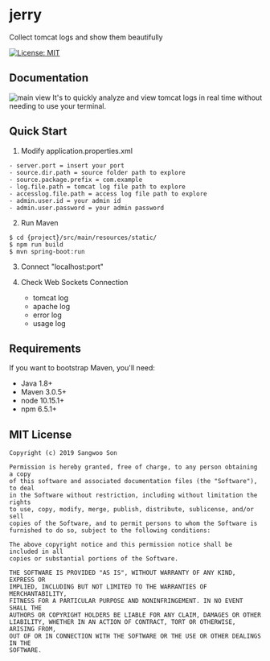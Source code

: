 jerry
==================
Collect tomcat logs and show them beautifully

[![License: MIT](https://img.shields.io/badge/License-MIT-yellow.svg)](https://opensource.org/licenses/MIT)


Documentation
-------------
![main view](./images/mainView.PNG)
It's to quickly analyze and view tomcat logs in real time without needing to use your terminal.


Quick Start
-----------

1. Modify application.properties.xml
```
- server.port = insert your port
- source.dir.path = source folder path to explore
- source.package.prefix = com.example
- log.file.path = tomcat log file path to explore
- accesslog.file.path = access log file path to explore
- admin.user.id = your admin id
- admin.user.password = your admin password
```
2. Run Maven
```
$ cd {project}/src/main/resources/static/
$ npm run build
$ mvn spring-boot:run
```
3. Connect "localhost:port"

4. Check Web Sockets Connection
    - tomcat log
    - apache log
    - error log
    - usage log

Requirements
-----------

If you want to bootstrap Maven, you'll need:
- Java 1.8+
- Maven 3.0.5+
- node 10.15.1+
- npm 6.5.1+

MIT License
-----------
    Copyright (c) 2019 Sangwoo Son

    Permission is hereby granted, free of charge, to any person obtaining a copy
    of this software and associated documentation files (the "Software"), to deal
    in the Software without restriction, including without limitation the rights
    to use, copy, modify, merge, publish, distribute, sublicense, and/or sell
    copies of the Software, and to permit persons to whom the Software is
    furnished to do so, subject to the following conditions:

    The above copyright notice and this permission notice shall be included in all
    copies or substantial portions of the Software.

    THE SOFTWARE IS PROVIDED "AS IS", WITHOUT WARRANTY OF ANY KIND, EXPRESS OR
    IMPLIED, INCLUDING BUT NOT LIMITED TO THE WARRANTIES OF MERCHANTABILITY,
    FITNESS FOR A PARTICULAR PURPOSE AND NONINFRINGEMENT. IN NO EVENT SHALL THE
    AUTHORS OR COPYRIGHT HOLDERS BE LIABLE FOR ANY CLAIM, DAMAGES OR OTHER
    LIABILITY, WHETHER IN AN ACTION OF CONTRACT, TORT OR OTHERWISE, ARISING FROM,
    OUT OF OR IN CONNECTION WITH THE SOFTWARE OR THE USE OR OTHER DEALINGS IN THE
    SOFTWARE.
